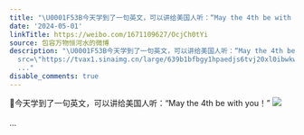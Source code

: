 ```yaml
---
title: "\U0001F53B今天学到了一句英文，可以讲给美国人听：“May the 4th be with you！” [图片]"
date: '2024-05-01'
linkTitle: https://weibo.com/1671109627/OcjCh0tYi
source: 包容万物恒河水的微博
description: "\U0001F53B今天学到了一句英文，可以讲给美国人听：“May the 4th be with you！” <img style=\"\"
  src=\"https://tvax1.sinaimg.cn/large/639b1bfbgy1hpaedjs6tvj20xl0ibwkw.jpg\" referrerpolicy=\"no-referrer\"><br><br>
  ..."
disable_comments: true
---
```

🔻今天学到了一句英文，可以讲给美国人听：“May the 4th be with you！” <img style="" src="https://tvax1.sinaimg.cn/large/639b1bfbgy1hpaedjs6tvj20xl0ibwkw.jpg" referrerpolicy="no-referrer"><br><br> ...